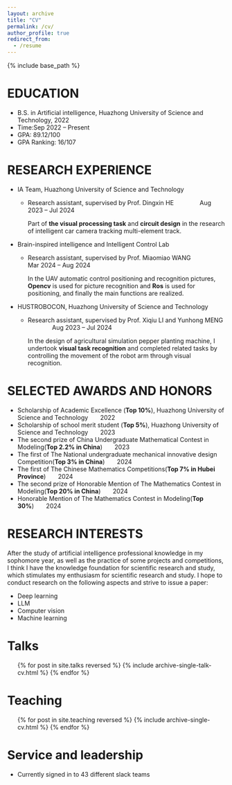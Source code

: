 ```yaml
---
layout: archive
title: "CV"
permalink: /cv/
author_profile: true
redirect_from:
  - /resume
---
```


{% include base_path %}

EDUCATION
======
* B.S. in Artificial intelligence, Huazhong University of Science and Technology, 2022
* Time:Sep 2022 – Present
* GPA: 89.12/100
* GPA Ranking: 16/107

RESEARCH EXPERIENCE
======
* IA Team, Huazhong University of Science and Technology
  * Research assistant, supervised by Prof. Dingxin HE &emsp;&emsp;&emsp;&emsp;Aug 2023 – Jul 2024

      Part of **the visual processing task** and **circuit design** in the research of intelligent car camera tracking
multi-element track.
* Brain-inspired intelligence and Intelligent Control Lab
  * Research assistant, supervised by Prof. Miaomiao WANG &emsp;&emsp;&emsp;&emsp;Mar 2024 – Aug 2024

      In the UAV automatic control positioning and recognition pictures, **Opencv** is used for picture recognition and **Ros**
is used for positioning, and finally the main functions are realized.

* HUSTROBOCON, Huazhong University of Science and Technology
  * Research assistant, supervised by Prof. Xiqiu LI and Yunhong MENG &emsp;&emsp;&emsp;&emsp;Aug 2023 – Jul 2024

      In the design of agricultural simulation pepper planting machine, I undertook **visual task recognition** and
completed related tasks by controlling the movement of the robot arm through visual recognition.
  
SELECTED AWARDS AND HONORS
======
* Scholarship of Academic Excellence (**Top 10%**), Huazhong University of Science and Technology&emsp;&emsp;2022
* Scholarship of school merit student (**Top 5%**), Huazhong University of Science and Technology&emsp;&emsp;2023
* The second prize of China Undergraduate Mathematical Contest in Modeling(**Top 2.2% in China**)&emsp;&emsp;2023
* The first of The National undergraduate mechanical innovative design Competition(**Top 3% in China**)&emsp;&emsp;2024
* The first of The Chinese Mathematics Competitions(**Top 7% in Hubei Province**)&emsp;&emsp;2024
* The second prize of Honorable Mention of The Mathematics Contest in Modeling(**Top 20% in China**)&emsp;&emsp;2024
* Honorable Mention of The Mathematics Contest in Modeling(**Top 30%**)&emsp;&emsp;2024


RESEARCH INTERESTS
======
  After the study of artificial intelligence professional knowledge in my sophomore year, as well as the practice of
some projects and competitions, I think I have the knowledge foundation for scientific research and study, which
stimulates my enthusiasm for scientific research and study. I hope to conduct research on the following aspects and strive
to issue a paper:
* Deep learning
* LLM
* Computer vision
* Machine learning
  
Talks
======
  <ul>{% for post in site.talks reversed %}
    {% include archive-single-talk-cv.html  %}
  {% endfor %}</ul>
  
Teaching
======
  <ul>{% for post in site.teaching reversed %}
    {% include archive-single-cv.html %}
  {% endfor %}</ul>
  
Service and leadership
======
* Currently signed in to 43 different slack teams
